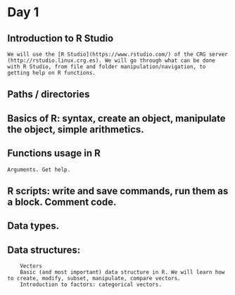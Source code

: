 # <b>Day 1</b>

## Introduction to R Studio

    We will use the [R Studio](https://www.rstudio.com/) of the CRG server (http://rstudio.linux.crg.es). We will go through what can be done with R Studio, from file and folder manipulation/navigation, to getting help on R functions.

## Paths / directories

## Basics of R: syntax, create an object, manipulate the object, simple arithmetics.

## Functions usage in R
    Arguments. Get help.
   
## R scripts: write and save commands, run them as a block. Comment code.
    
## Data types.
    
## Data structures:
        Vectors
        Basic (and most important) data structure in R. We will learn how to create, modify, subset, manipulate, compare vectors.
        Introduction to factors: categorical vectors.
